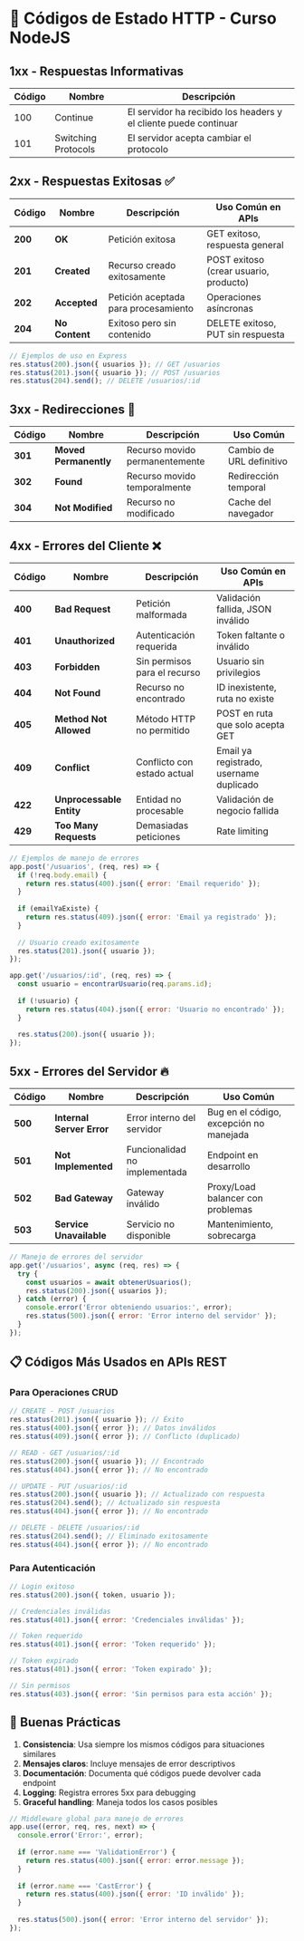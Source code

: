 # 🔢 Códigos de Estado HTTP - Curso NodeJS

## 1xx - Respuestas Informativas

| Código | Nombre | Descripción |
|--------|---------|-------------|
| 100 | Continue | El servidor ha recibido los headers y el cliente puede continuar |
| 101 | Switching Protocols | El servidor acepta cambiar el protocolo |

## 2xx - Respuestas Exitosas ✅

| Código | Nombre | Descripción | Uso Común en APIs |
|--------|---------|-------------|-------------------|
| **200** | **OK** | Petición exitosa | GET exitoso, respuesta general |
| **201** | **Created** | Recurso creado exitosamente | POST exitoso (crear usuario, producto) |
| **202** | **Accepted** | Petición aceptada para procesamiento | Operaciones asíncronas |
| **204** | **No Content** | Exitoso pero sin contenido | DELETE exitoso, PUT sin respuesta |

```javascript
// Ejemplos de uso en Express
res.status(200).json({ usuarios }); // GET /usuarios
res.status(201).json({ usuario }); // POST /usuarios
res.status(204).send(); // DELETE /usuarios/:id
```

## 3xx - Redirecciones 🔄

| Código | Nombre | Descripción | Uso Común |
|--------|---------|-------------|-----------|
| **301** | **Moved Permanently** | Recurso movido permanentemente | Cambio de URL definitivo |
| **302** | **Found** | Recurso movido temporalmente | Redirección temporal |
| **304** | **Not Modified** | Recurso no modificado | Cache del navegador |

## 4xx - Errores del Cliente ❌

| Código | Nombre | Descripción | Uso Común en APIs |
|--------|---------|-------------|-------------------|
| **400** | **Bad Request** | Petición malformada | Validación fallida, JSON inválido |
| **401** | **Unauthorized** | Autenticación requerida | Token faltante o inválido |
| **403** | **Forbidden** | Sin permisos para el recurso | Usuario sin privilegios |
| **404** | **Not Found** | Recurso no encontrado | ID inexistente, ruta no existe |
| **405** | **Method Not Allowed** | Método HTTP no permitido | POST en ruta que solo acepta GET |
| **409** | **Conflict** | Conflicto con estado actual | Email ya registrado, username duplicado |
| **422** | **Unprocessable Entity** | Entidad no procesable | Validación de negocio fallida |
| **429** | **Too Many Requests** | Demasiadas peticiones | Rate limiting |

```javascript
// Ejemplos de manejo de errores
app.post('/usuarios', (req, res) => {
  if (!req.body.email) {
    return res.status(400).json({ error: 'Email requerido' });
  }
  
  if (emailYaExiste) {
    return res.status(409).json({ error: 'Email ya registrado' });
  }
  
  // Usuario creado exitosamente
  res.status(201).json({ usuario });
});

app.get('/usuarios/:id', (req, res) => {
  const usuario = encontrarUsuario(req.params.id);
  
  if (!usuario) {
    return res.status(404).json({ error: 'Usuario no encontrado' });
  }
  
  res.status(200).json({ usuario });
});
```

## 5xx - Errores del Servidor 🔥

| Código | Nombre | Descripción | Uso Común |
|--------|---------|-------------|-----------|
| **500** | **Internal Server Error** | Error interno del servidor | Bug en el código, excepción no manejada |
| **501** | **Not Implemented** | Funcionalidad no implementada | Endpoint en desarrollo |
| **502** | **Bad Gateway** | Gateway inválido | Proxy/Load balancer con problemas |
| **503** | **Service Unavailable** | Servicio no disponible | Mantenimiento, sobrecarga |

```javascript
// Manejo de errores del servidor
app.get('/usuarios', async (req, res) => {
  try {
    const usuarios = await obtenerUsuarios();
    res.status(200).json({ usuarios });
  } catch (error) {
    console.error('Error obteniendo usuarios:', error);
    res.status(500).json({ error: 'Error interno del servidor' });
  }
});
```

## 📋 Códigos Más Usados en APIs REST

### Para Operaciones CRUD

```javascript
// CREATE - POST /usuarios
res.status(201).json({ usuario }); // Éxito
res.status(400).json({ error }); // Datos inválidos
res.status(409).json({ error }); // Conflicto (duplicado)

// READ - GET /usuarios/:id
res.status(200).json({ usuario }); // Encontrado
res.status(404).json({ error }); // No encontrado

// UPDATE - PUT /usuarios/:id
res.status(200).json({ usuario }); // Actualizado con respuesta
res.status(204).send(); // Actualizado sin respuesta
res.status(404).json({ error }); // No encontrado

// DELETE - DELETE /usuarios/:id
res.status(204).send(); // Eliminado exitosamente
res.status(404).json({ error }); // No encontrado
```

### Para Autenticación

```javascript
// Login exitoso
res.status(200).json({ token, usuario });

// Credenciales inválidas
res.status(401).json({ error: 'Credenciales inválidas' });

// Token requerido
res.status(401).json({ error: 'Token requerido' });

// Token expirado
res.status(401).json({ error: 'Token expirado' });

// Sin permisos
res.status(403).json({ error: 'Sin permisos para esta acción' });
```

## 🎯 Buenas Prácticas

1. **Consistencia**: Usa siempre los mismos códigos para situaciones similares
2. **Mensajes claros**: Incluye mensajes de error descriptivos
3. **Documentación**: Documenta qué códigos puede devolver cada endpoint
4. **Logging**: Registra errores 5xx para debugging
5. **Graceful handling**: Maneja todos los casos posibles

```javascript
// Middleware global para manejo de errores
app.use((error, req, res, next) => {
  console.error('Error:', error);
  
  if (error.name === 'ValidationError') {
    return res.status(400).json({ error: error.message });
  }
  
  if (error.name === 'CastError') {
    return res.status(400).json({ error: 'ID inválido' });
  }
  
  res.status(500).json({ error: 'Error interno del servidor' });
});
```